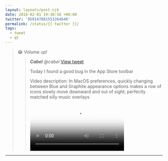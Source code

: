 ```yaml
---
layout: layouts/post.njk
date: 2018-02-01 19:30:58 +00:00
twitter: '959147081553264640'
permalink: /status/{{ twitter }}/
tags: 
  - tweet
  - qt
---
```


> 😂 Volume up! 
> 
> > <cite>**Cabel** @cabel</cite> [View tweet](https://twitter.com/cabel/status/959146624286011392)
> > 
> > Today I found a good bug in the App Store toolbar
> > 
> > <p class="sr-only">Video description: In MacOS preferences, quickly changing between Blue and Graphite appearance options makes a row of icons slowly move downward and out of sight; perfectly matched silly music overlays</p>
> > 
> > <video controls preload="metadata" poster="/img/_qt/dESrDdwAcKIJxd0x.jpg"><source src="/img/_qt/13bVhXQF2vSZOZUO.mp4">Your browser does not support the video tag.</video>

---
